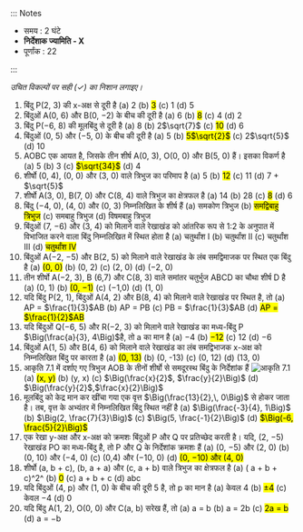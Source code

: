 ::: Notes

- समय : 2 घंटे
- **निर्देशाक ज्यामिति ‐ X**
- पूर्णांक : 22

:::

_उचित विकल्पों पर सही (✓) का निशान लगाइए।_



1. बिंदु P(2, 3) की x-अक्ष से दूरी है
   (a) 2
   (b) <mark>3</mark>
   (c) 1
   (d) 5
2. बिंदुओं A(0, 6) और B(0, −2) के बीच की दूरी है
   (a) 6
   (b) <mark>8</mark>
   (c) 4
   (d) 2
3. बिंदु P(−6, 8) की मूलबिंदु से दूरी है
   (a) 8
   (b) 2$\sqrt{7}$
   (c) <mark>10</mark>
   (d) 6
4. बिंदुओं (0, 5) और (−5, 0) के बीच की दूरी है
   (a) 5
   (b) <mark>5$\sqrt{2}$</mark>
   (c) 2$\sqrt{5}$
   (d) 10
5. AOBC एक आयत है, जिसके तीन शीर्ष A(0, 3), O(0, 0) और B(5, 0) हैं। इसका विकर्ण है
   (a) 5
   (b) 3
   (c) <mark>$\sqrt{34}$</mark>
   (d) 4
6. शीर्षो (0, 4), (0, 0) और (3, 0) वाले त्रिभुज का परिमाप है
   (a) 5
   (b) <mark>12</mark>
   (c) 11
   (d) 7 + $\sqrt{5}$
7. शीर्षो A(3, 0), B(7, 0) और C(8, 4) वाले त्रिभुज का क्षेत्रफल है
   (a) 14
   (b) 28
   (c) <mark>8</mark>
   (d) 6
8. बिंदु (−4, 0), (4, 0) और (0, 3) निम्नलिखित के शीर्ष हैं
   (a) समकोण त्रिभुज
   (b) <mark>समद्विबाहु त्रिभुज</mark>
   (c) समबाहु त्रिभुज
   (d) विषमबाहु त्रिभुज
9. बिंदुओं (7, −6) और (3, 4) को मिलाने वाले रेखाखंड को आंतरिक रूप से 1:2 के अनुपात में विभाजित करने वाला बिंदु निम्नलिखित में स्थित होता है
   (a) चतुर्थांश I
   (b) चतुर्थांश II
   (c) चतुर्थांश III
   (d) <mark>चतुर्थांश IV</mark>
10. बिंदुओं A(−2, −5) और B(2, 5) को मिलाने वाले रेखाखंड के लंब समद्विमाजक पर स्थित एक बिंदु है
    (a) <mark>(0, 0)</mark>
    (b) (0, 2)
    (c) (2, 0)
    (d) (−2, 0)
11. तीन शीर्षो A(−2, 3), B (6,7) और C(8, 3) वाले समांतर चतुर्भुज ABCD का चौथा शीर्ष D है
    (a) (0, 1)
    (b) <mark>(0, −1)</mark>
    (c) (−1,0)
    (d) (1, 0)
12. यदि बिंदु P(2, 1), बिंदुओं A(4, 2) और B(8, 4) को मिलाने वाले रेखाखंड पर स्थित है, तो
    (a) AP = $\frac{1}{3}$AB
    (b) AP = PB
    (c) PB = $\frac{1}{3}$AB
    (d) <mark>AP = $\frac{1}{2}$AB</mark>
13. यदि बिंदुओं Q(−6, 5) और R(−2, 3) को मिलाने वाले रेखाखंड का मध्य-बिंदु P $\Big(\frac{a}{3}, 4\Big)$है, तो a का मान है
    (a) −4
    (b) <mark>−12</mark>
    (c) 12
    (d) −6
14. बिंदुओं A(1, 5) और B(4, 6) को मिलाने वाले रेखाखंड का लंब समद्विभाजक x-अक्ष को निम्नलिखित बिंदु पर कारता है
    (a) <mark>(0, 13)</mark>
    (b) (0, -13)
    (c) (0, 12)
    (d) (13, 0)
15. आकृति 7.1 में दर्शाए गए त्रिभुज AOB के तीनों शीर्षो से समदूरस्थ बिंदु के निर्देशांक हैं ![आकृति 7.1](Assets/MATH_X_EP/Fig_7.1.svg)
    (a) <mark>(x, y)</mark>
    (b) (y, x)
    (c) $\Big(\frac{x}{2}$, $\frac{y}{2}\Big)$
    (d) $\Big(\frac{y}{2}$,$\frac{x}{2}\Big)$
16. मूलबिंदु को केद्र मान कर खींचा गया एक वृत्त $\Big(\frac{13}{2},\, 0\Big)$ से होकर जाता है। तब, वृत्त के अभ्यंतर में निम्नलिखित बिंदु स्थित नहीं है
    (a) $\Big(\frac{-3}{4}, 1\Big)$
    (b) $\Big(2, \frac{7}{3}\Big)$
    (c) $\Big(5, \frac{-1}{2}\Big)$
    (d) <mark>$\Big(-6, \frac{5}{2}\Big)$</mark>
17. एक रेखा y-अक्ष और x-अक्ष को क्रमशः बिंदुओं P और Q पर प्रतिच्छेद करती है। यदि, (2, −5) रेखाखंड PO का मध्य-बिंदु है, तो P और Q के निर्देशांक क्रमशः हैं
    (a) (0, −5) और (2, 0)
    (b) (0, 10) और (−4, 0)
    (c) (0,4) और (−10, 0)
    (d) <mark>(0, −10) और (4, 0)</mark>
18. शीर्षो (a, b + c), (b, a + a) और (c, a + b) वाले त्रिभुज का क्षेत्रफल है
    (a) ( a + b + c)^2^
    (b) <mark>0</mark>
    (c) a + b + c
    (d) abc
19. यदि बिंदुओं (4, p) और (1, 0) के बीच की दूरी 5 है, तो p का मान है
    (a) केवल 4
    (b) <mark>&pm;4</mark>
    (c) केवल −4
    (d) 0
20. यदि बिंदु A(1, 2), O(0, 0) और C(a, b) सरेख हैं, तो
    (a) a = b
    (b) a = 2b
    (c) <mark>2a = b</mark>
    (d) a = −b